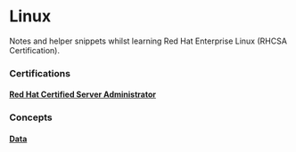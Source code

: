# Linux
Notes and helper snippets whilst learning Red Hat Enterprise Linux (RHCSA Certification).

### Certifications

#### [Red Hat Certified Server Administrator](https://www.redhat.com/en/services/certification/rhcsa)

### Concepts

#### [Data](/concepts/Data.md)